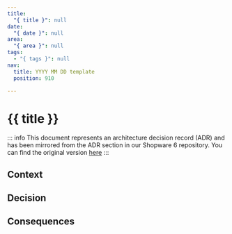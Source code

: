 ```yaml
---
title:
  "{ title }": null
date:
  "{ date }": null
area:
  "{ area }": null
tags:
  - "{ tags }": null
nav:
  title: YYYY MM DD template
  position: 910

---
```


# {{ title }}

::: info
This document represents an architecture decision record (ADR) and has been mirrored from the ADR section in our Shopware 6 repository.
You can find the original version [here](https://github.com/shopware/platform/blob/trunk/adr/YYYY-MM-DD-template.md)
:::

## Context

## Decision

## Consequences
